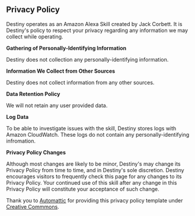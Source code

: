 ## Privacy Policy
Destiny operates as an Amazon Alexa Skill created by Jack Corbett. It is Destiny's policy to respect your privacy regarding any information we may collect while operating.

**Gathering of Personally-Identifying Information**

Destiny does not collection any personally-identifying information.

**Information We Collect from Other Sources**

Destiny does not collect information from any other sources.

**Data Retention Policy**

We will not retain any user provided data.

**Log Data**

To be able to investigate issues with the skill, Destiny stores logs with Amazon CloudWatch. These logs do not contain any personally-identifying infromation.

**Privacy Policy Changes**

Although most changes are likely to be minor, Destiny's may change its Privacy Policy from time to time, and in Destiny's sole discretion. Destiny encourages visitors to frequently check this page for any changes to its Privacy Policy. Your continued use of this skill after any change in this Privacy Policy will constitute your acceptance of such change.

Thank you to [Automattic](https://automattic.com) for providing this privacy policy template under [Creative Commmons](https://creativecommons.org/licenses/by-sa/4.0/).